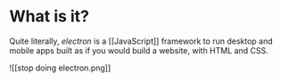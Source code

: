 # What is it?

Quite literally, *electron* is a [[JavaScript]] framework to run desktop and mobile apps built as if you would build a website, with HTML and CSS.

![[stop doing electron.png]]